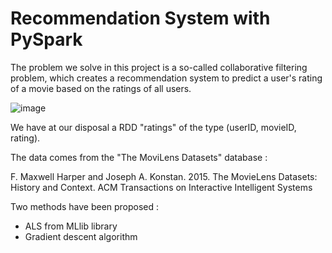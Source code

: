 # Recommendation System with PySpark

The problem we solve in this project is a so-called collaborative filtering problem, which creates a recommendation system to predict a user's rating of a movie based on the ratings of all users.

![image](https://user-images.githubusercontent.com/66040216/115104281-c02bd000-9f57-11eb-9c4c-c633b3489f5a.png)

We have at our disposal a RDD "ratings" of the type (userID, movieID, rating).

The data comes from the "The MoviLens Datasets" database :

F. Maxwell Harper and Joseph A. Konstan. 2015. The MovieLens Datasets: History and Context. ACM Transactions on Interactive Intelligent Systems

Two methods have been proposed :
* ALS from MLlib library
* Gradient descent algorithm
